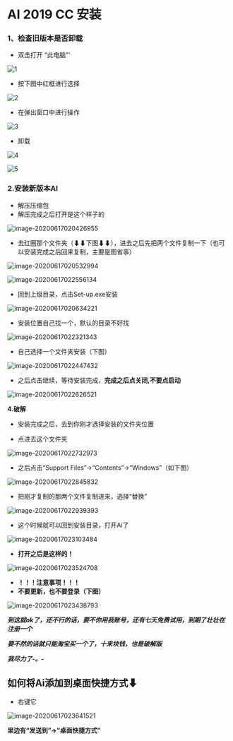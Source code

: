 # AI 2019 CC 安装

### 1、检查旧版本是否卸载

* 双击打开 “此电脑”‘

![1](https://lalalademaxiya01.oss-cn-beijing.aliyuncs.com/img20201022184807.png)

* 按下图中红框进行选择

![2](https://lalalademaxiya01.oss-cn-beijing.aliyuncs.com/img20201022184839.png)

* 在弹出窗口中进行操作

![3](https://lalalademaxiya01.oss-cn-beijing.aliyuncs.com/img20201022185001.png)

* 卸载

![4](https://lalalademaxiya01.oss-cn-beijing.aliyuncs.com/img20201022185023.png)



![5](https://lalalademaxiya01.oss-cn-beijing.aliyuncs.com/img20201022185111.png)



### 2.安装新版本AI

* 解压压缩包
* 解压完成之后打开是这个样子的

![image-20200617020426955](https://lalalademaxiya01.oss-cn-beijing.aliyuncs.com/img20200617020427.png)

* 去红圈那个文件夹（⬇⬇下图⬇⬇），进去之后先把两个文件复制一下（也可以安装完成之后回来复制，主要是图省事）

![image-20200617020532994](https://lalalademaxiya01.oss-cn-beijing.aliyuncs.com/img20200617020533.png)

![image-20200617022556134](https://lalalademaxiya01.oss-cn-beijing.aliyuncs.com/img20200617022556.png)

* 回到上级目录，点击Set-up.exe安装

![image-20200617020634221](https://lalalademaxiya01.oss-cn-beijing.aliyuncs.com/img20200617020634.png)

* 安装位置自己找一个，默认的目录不好找

![image-20200617022321343](https://lalalademaxiya01.oss-cn-beijing.aliyuncs.com/img20200617022321.png)

* 自己选择一个文件夹安装（下图）

![image-20200617022447432](https://lalalademaxiya01.oss-cn-beijing.aliyuncs.com/img20200617022447.png)

* 之后点击继续，等待安装完成，**完成之后点关闭,不要点启动**

![image-20200617022626521](https://lalalademaxiya01.oss-cn-beijing.aliyuncs.com/img20200617022626.png)

**4.破解**

* 安装完成之后，去到你刚才选择安装的文件夹位置

* 点进去这个文件夹

![image-20200617022732973](https://lalalademaxiya01.oss-cn-beijing.aliyuncs.com/img20200617022733.png)

* 之后点击“Support Files”→“Contents”→“Windows”（如下图）

![image-20200617022845832](https://lalalademaxiya01.oss-cn-beijing.aliyuncs.com/img20200617022845.png)

* 把刚才复制的那两个文件复制进来，选择“替换”

![image-20200617022939393](https://lalalademaxiya01.oss-cn-beijing.aliyuncs.com/img20200617022939.png)

* 这个时候就可以回到安装目录，打开Ai了

![image-20200617023103484](https://lalalademaxiya01.oss-cn-beijing.aliyuncs.com/img20200617023103.png)

* **打开之后是这样的！**

![image-20200617023524708](https://lalalademaxiya01.oss-cn-beijing.aliyuncs.com/img20201022185220.png)

* **！！！注意事项！！！**
* **不要更新，也不要登录（下图）**

![image-20200617023438793](https://lalalademaxiya01.oss-cn-beijing.aliyuncs.com/img20200617023438.png)

***到这就ok了，还不行的话，要不你用我账号，还有七天免费试用，到期了壮壮在注册一个***

***要不然的话就只能淘宝买一个了，十来块钱，也是破解版***

***我尽力了-。-***

## 如何将Ai添加到桌面快捷方式⬇

* 右键它

![image-20200617023641521](https://lalalademaxiya01.oss-cn-beijing.aliyuncs.com/img20200617023641.png)

**里边有“发送到”→“桌面快捷方式”**